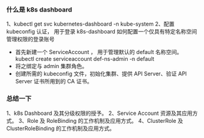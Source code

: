 ### 什么是 k8s dashboard 
1、kubectl get svc kubernetes-dashboard -n kube-system 
2、配置 kubeconfig 认证， 用于登录 k8s-dashboard 
如何配置一个仅具有特定名称空间管理权限的登录账号
- 首先新建一个 ServiceAccount ， 用于管理默认的 default 名称空间。 kubectl create serviceaccount def-ns-admin -n default 
- 将之绑定与 admin 集群角色。 
- 创建所需的 kubeconfig 文件，初始化集群、提供 API Server、验证 API Server 证书所用到的 CA 证书。 

### 总结一下
1、k8s Dashboard 及其分级权限的授予。
2、Service Account 资源及其应用方式。
3、Role 及 RoleBinding 的工作机制及应用方式。
4、ClusterRole 及 ClusterRoleBinding 的工作机制及应用方式。